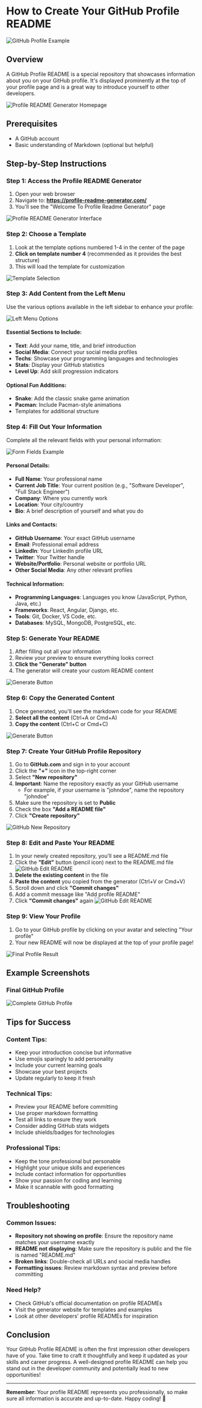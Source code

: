 # How to Create Your GitHub Profile README

![GitHub Profile Example](https://i.ibb.co/2026KdDJ/Capture-d-cran-2025-06-23-024619.png)

## Overview
A GitHub Profile README is a special repository that showcases information about you on your GitHub profile. It's displayed prominently at the top of your profile page and is a great way to introduce yourself to other developers.

![Profile README Generator Homepage](https://i.ibb.co/vxy8rq6k/Capture-d-cran-2025-06-23-024453.png)

## Prerequisites
- A GitHub account
- Basic understanding of Markdown (optional but helpful)

## Step-by-Step Instructions

### Step 1: Access the Profile README Generator
1. Open your web browser
2. Navigate to: **https://profile-readme-generator.com/**
3. You'll see the "Welcome To Profile Readme Generator" page

![Profile README Generator Interface](https://i.ibb.co/Q7QB0vsm/Capture-d-cran-2025-06-23-024933.png)

### Step 2: Choose a Template
1. Look at the template options numbered 1-4 in the center of the page
2. **Click on template number 4** (recommended as it provides the best structure)
3. This will load the template for customization

![Template Selection](https://i.ibb.co/dJgBRnLj/Capture-d-cran-2025-06-23-025029.png)

### Step 3: Add Content from the Left Menu
Use the various options available in the left sidebar to enhance your profile:

![Left Menu Options](https://i.ibb.co/SwbNff5d/Capture-d-cran-2025-06-23-025400.png)

#### Essential Sections to Include:
- **Text**: Add your name, title, and brief introduction
- **Social Media**: Connect your social media profiles
- **Techs**: Showcase your programming languages and technologies
- **Stats**: Display your GitHub statistics
- **Level Up**: Add skill progression indicators

#### Optional Fun Additions:
- **Snake**: Add the classic snake game animation
- **Pacman**: Include Pacman-style animations
- Templates for additional structure

### Step 4: Fill Out Your Information
Complete all the relevant fields with your personal information:

![Form Fields Example](https://i.ibb.co/5hHVh7Hs/Capture-d-cran-2025-06-23-025806.png)

#### Personal Details:
- **Full Name**: Your professional name
- **Current Job Title**: Your current position (e.g., "Software Developer", "Full Stack Engineer")
- **Company**: Where you currently work
- **Location**: Your city/country
- **Bio**: A brief description of yourself and what you do

#### Links and Contacts:
- **GitHub Username**: Your exact GitHub username
- **Email**: Professional email address
- **LinkedIn**: Your LinkedIn profile URL
- **Twitter**: Your Twitter handle
- **Website/Portfolio**: Personal website or portfolio URL
- **Other Social Media**: Any other relevant profiles

#### Technical Information:
- **Programming Languages**: Languages you know (JavaScript, Python, Java, etc.)
- **Frameworks**: React, Angular, Django, etc.
- **Tools**: Git, Docker, VS Code, etc.
- **Databases**: MySQL, MongoDB, PostgreSQL, etc.

### Step 5: Generate Your README
1. After filling out all your information
2. Review your preview to ensure everything looks correct
3. **Click the "Generate" button**
4. The generator will create your custom README content

![Generate Button](https://i.ibb.co/q35rtTrp/Capture-d-cran-2025-06-23-030112.png)

### Step 6: Copy the Generated Content
1. Once generated, you'll see the markdown code for your README
2. **Select all the content** (Ctrl+A or Cmd+A)
3. **Copy the content** (Ctrl+C or Cmd+C)

![Generate Button](https://i.ibb.co/MyCgFQ5F/Capture-d-cran-2025-06-23-030252.png)

### Step 7: Create Your GitHub Profile Repository
1. Go to **GitHub.com** and sign in to your account
2. Click the **"+"** icon in the top-right corner
3. Select **"New repository"**
4. **Important**: Name the repository exactly as your GitHub username
   - For example, if your username is "johndoe", name the repository "johndoe"
5. Make sure the repository is set to **Public**
6. Check the box **"Add a README file"**
7. Click **"Create repository"**

![GitHub New Repository](https://i.ibb.co/rG2PN7Dx/Capture-d-cran-2025-06-23-030642.png)

### Step 8: Edit and Paste Your README
1. In your newly created repository, you'll see a README.md file
2. Click the **"Edit"** button (pencil icon) next to the README.md file
![GitHub Edit README](https://i.ibb.co/zVbQVTNq/Capture-d-cran-2025-06-23-030846.png)
4. **Delete the existing content** in the file
5. **Paste the content** you copied from the generator (Ctrl+V or Cmd+V)
6. Scroll down and click **"Commit changes"**
7. Add a commit message like "Add profile README"
8. Click **"Commit changes"** again
![GitHub Edit README](https://i.ibb.co/sdTM9YFN/Capture-d-cran-2025-06-23-031054.png")


### Step 9: View Your Profile
1. Go to your GitHub profile by clicking on your avatar and selecting "Your profile"
2. Your new README will now be displayed at the top of your profile page!

![Final Profile Result](https://dynitcloud-my.sharepoint.com/:i:/g/personal/o_driouch_dynit_ma/Ed-gPQy0HadLowfbSJ0WwksBEiiNnsvRqZ-2kMvPYNNQwA?e=hu2nqB)

## Example Screenshots

### Final GitHub Profile
![Complete GitHub Profile](https://dynitcloud-my.sharepoint.com/:i:/g/personal/o_driouch_dynit_ma/EfEilAW-Av9Bu5QgjDOBbH0BGiI5h7Hu5f2BAC3Si2Me5w?e=O3KY3j)

## Tips for Success

### Content Tips:
- Keep your introduction concise but informative
- Use emojis sparingly to add personality
- Include your current learning goals
- Showcase your best projects
- Update regularly to keep it fresh

### Technical Tips:
- Preview your README before committing
- Use proper markdown formatting
- Test all links to ensure they work
- Consider adding GitHub stats widgets
- Include shields/badges for technologies

### Professional Tips:
- Keep the tone professional but personable
- Highlight your unique skills and experiences
- Include contact information for opportunities
- Show your passion for coding and learning
- Make it scannable with good formatting

## Troubleshooting

### Common Issues:
- **Repository not showing on profile**: Ensure the repository name matches your username exactly
- **README not displaying**: Make sure the repository is public and the file is named "README.md"
- **Broken links**: Double-check all URLs and social media handles
- **Formatting issues**: Review markdown syntax and preview before committing

### Need Help?
- Check GitHub's official documentation on profile READMEs
- Visit the generator website for templates and examples
- Look at other developers' profile READMEs for inspiration

## Conclusion
Your GitHub Profile README is often the first impression other developers have of you. Take time to craft it thoughtfully and keep it updated as your skills and career progress. A well-designed profile README can help you stand out in the developer community and potentially lead to new opportunities!

---

**Remember**: Your profile README represents you professionally, so make sure all information is accurate and up-to-date. Happy coding! 🚀
